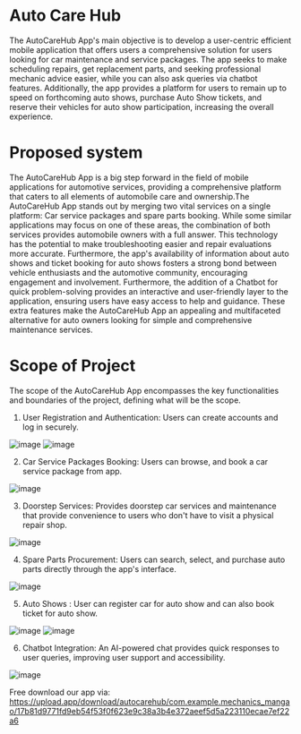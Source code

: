 # Auto Care Hub

The AutoCareHub App's main objective is to develop a user-centric efficient mobile application that offers users a comprehensive solution for users looking for car maintenance and service packages. The app seeks to make scheduling repairs, get replacement parts, and seeking professional mechanic advice easier, while you can also ask queries via chatbot features. Additionally, the app provides a platform for users to remain up to speed on forthcoming auto shows, purchase Auto Show tickets, and reserve their vehicles for auto show participation, increasing the overall experience.

# Proposed system

The AutoCareHub App is a big step forward in the field of mobile applications for automotive services, providing a comprehensive platform that caters to all elements of automobile care and ownership.The AutoCareHub App stands out by merging two vital services on a single platform: Car service packages and spare parts booking. While some similar applications may focus on one of these areas, the combination of both services provides automobile owners with a full answer. This technology has the potential to make troubleshooting easier and repair evaluations more accurate. Furthermore, the app's availability of information about auto shows and ticket booking for auto shows fosters a strong bond between vehicle enthusiasts and the automotive community, encouraging engagement and involvement. Furthermore, the addition of a Chatbot for quick problem-solving provides an interactive and user-friendly layer to the application, ensuring users have easy access to help and guidance. These extra features make the AutoCareHub App an appealing and multifaceted alternative for auto owners looking for simple and comprehensive maintenance services.

# Scope of Project

The scope of the AutoCareHub App encompasses the key functionalities and boundaries of the project, defining what will be the scope.
1. User Registration and Authentication: Users can create accounts and log in securely.

![image](https://github.com/khizarsiddiqui/AutoCareHub/assets/50682011/df54ef5f-8e83-4e8c-8dac-c03796ebf7ee) ![image](https://github.com/khizarsiddiqui/AutoCareHub/assets/50682011/b7518847-2b3f-429c-97b9-775659ae0913)

2. Car Service Packages Booking: Users can browse, and book a car service package from app.

![image](https://github.com/khizarsiddiqui/AutoCareHub/assets/50682011/6825446e-edfe-4b6a-a5dc-198dae924b20)

3. Doorstep Services: Provides doorstep car services and maintenance that provide convenience to users who don't have to visit a physical repair shop.

![image](https://github.com/khizarsiddiqui/AutoCareHub/assets/50682011/f7bd91dd-620a-4c9d-bd79-c2d2360ccfb2)

4. Spare Parts Procurement: Users can search, select, and purchase auto parts directly through the app's interface.

![image](https://github.com/khizarsiddiqui/AutoCareHub/assets/50682011/05ed133c-1bc1-4635-bd44-4cc29958e09e)

5. Auto Shows : User can register car for auto show and can also book ticket for auto show.

![image](https://github.com/khizarsiddiqui/AutoCareHub/assets/50682011/e292c0e0-6ee4-4535-ae5b-71980dcfb08d)
![image](https://github.com/khizarsiddiqui/AutoCareHub/assets/50682011/e1b49e10-ab0b-488e-a16b-5899960b9f57)

6. Chatbot Integration: An AI-powered chat provides quick responses to user queries, improving user support and accessibility.

![image](https://github.com/khizarsiddiqui/AutoCareHub/assets/50682011/c0894731-34c1-4a08-a124-1d5c30a0caa3)


Free download our app via: https://upload.app/download/autocarehub/com.example.mechanics_mangao/17b81d9771fd9eb54f53f0f623e9c38a3b4e372aeef5d5a223110ecae7ef22a6
